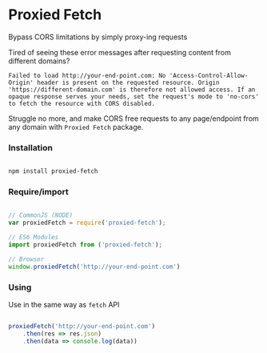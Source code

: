 # Proxied Fetch

Bypass CORS limitations by simply proxy-ing requests

Tired of seeing these error messages after requesting content from different domains?

`Failed to load http://your-end-point.com: No 'Access-Control-Allow-Origin' header is present on the requested resource. Origin 'https://different-domain.com' is therefore not allowed access. If an opaque response serves your needs, set the request's mode to 'no-cors' to fetch the resource with CORS disabled.`

Struggle no more, and make CORS free requests to any page/endpoint from any domain with `Proxied Fetch` package.

### Installation

```bash

npm install proxied-fetch

```

### Require/import

```javascript

// CommonJS (NODE)
var proxiedFetch = require('proxied-fetch');

// ES6 Modules
import proxiedFetch from ('proxied-fetch');

// Browser
window.proxiedFetch('http://your-end-point.com')


```

### Using

Use in the same way as `fetch` API

```javascript

proxiedFetch('http://your-end-point.com')
    .then(res => res.json)
    .then(data => console.log(data))

```